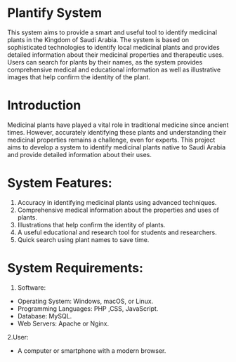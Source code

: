 # Plantify System 
This system aims to provide a smart and useful tool to identify medicinal plants in the Kingdom of Saudi Arabia. The system is based on sophisticated technologies to identify local medicinal plants and provides detailed information about their medicinal properties and therapeutic uses. Users can search for plants by their names, as the system provides comprehensive medical and educational information as well as illustrative images that help confirm the identity of the plant.
# Introduction
Medicinal plants have played a vital role in traditional medicine since ancient times. However, accurately identifying these plants and understanding their medicinal properties remains a challenge, even for experts. This project aims to develop a system to identify medicinal plants native to Saudi Arabia and provide detailed information about their uses.
# System Features:
1. Accuracy in identifying medicinal plants using advanced techniques.
2. Comprehensive medical information about the properties and uses of plants.
3. Illustrations that help confirm the identity of plants.
4. A useful educational and research tool for students and researchers.
5. Quick search using plant names to save time.

 # System Requirements:
1. Software:
- Operating System: Windows, macOS, or Linux.
 - Programming Languages: PHP ,CSS, JavaScript.
- Database: MySQL.
- Web Servers: Apache or Nginx.

2.User:
- A computer or smartphone with a modern browser.

